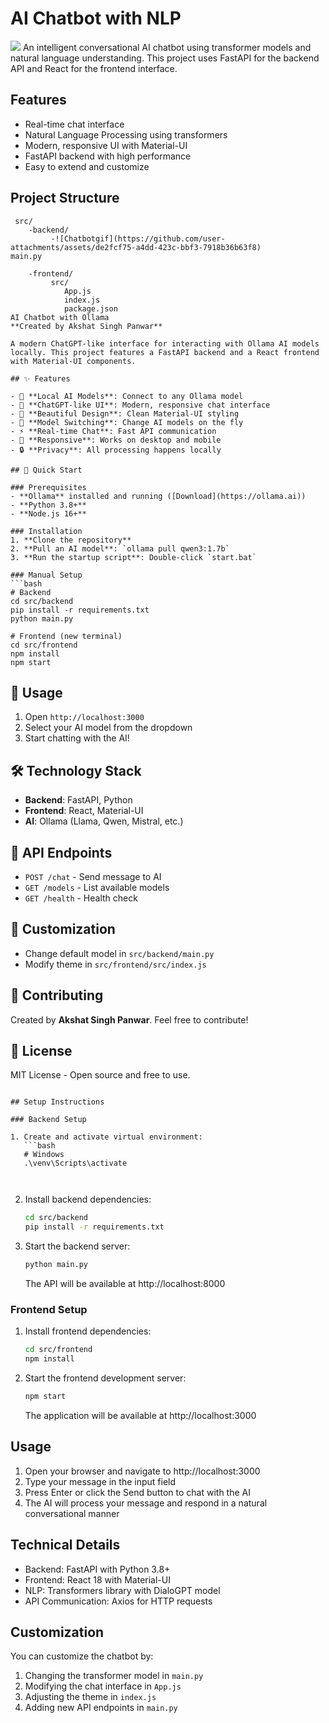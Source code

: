 # AI Chatbot with NLP
<img src="[./assets/image.gif](https://github.com/ak22137/Ollama-Ai-ChatBot/blob/main/Chatbotgif.gif)"/>
An intelligent conversational AI chatbot using transformer models and natural language understanding. This project uses FastAPI for the backend API and React for the frontend interface.

## Features

- Real-time chat interface
- Natural Language Processing using transformers
- Modern, responsive UI with Material-UI
- FastAPI backend with high performance
- Easy to extend and customize

## Project Structure

```
 src/
    -backend/
         -![Chatbotgif](https://github.com/user-attachments/assets/de2fcf75-a4dd-423c-bbf3-7918b36b63f8)
main.py
         
    -frontend/
         src/
            App.js
            index.js
            package.json
AI Chatbot with Ollama
**Created by Akshat Singh Panwar**

A modern ChatGPT-like interface for interacting with Ollama AI models locally. This project features a FastAPI backend and a React frontend with Material-UI components.

## ✨ Features

- 🤖 **Local AI Models**: Connect to any Ollama model
- 💬 **ChatGPT-like UI**: Modern, responsive chat interface
- 🎨 **Beautiful Design**: Clean Material-UI styling
- 🔄 **Model Switching**: Change AI models on the fly
- ⚡ **Real-time Chat**: Fast API communication
- 📱 **Responsive**: Works on desktop and mobile
- 🔒 **Privacy**: All processing happens locally

## 🚀 Quick Start

### Prerequisites
- **Ollama** installed and running ([Download](https://ollama.ai))
- **Python 3.8+**
- **Node.js 16+**

### Installation
1. **Clone the repository**
2. **Pull an AI model**: `ollama pull qwen3:1.7b`
3. **Run the startup script**: Double-click `start.bat`

### Manual Setup
```bash
# Backend
cd src/backend
pip install -r requirements.txt
python main.py

# Frontend (new terminal)
cd src/frontend
npm install
npm start
```

## 🎯 Usage
1. Open `http://localhost:3000`
2. Select your AI model from the dropdown
3. Start chatting with the AI!

## 🛠️ Technology Stack
- **Backend**: FastAPI, Python
- **Frontend**: React, Material-UI
- **AI**: Ollama (Llama, Qwen, Mistral, etc.)

## 📝 API Endpoints
- `POST /chat` - Send message to AI
- `GET /models` - List available models
- `GET /health` - Health check

## 🎨 Customization
- Change default model in `src/backend/main.py`
- Modify theme in `src/frontend/src/index.js`

## 🤝 Contributing
Created by **Akshat Singh Panwar**. Feel free to contribute!

## 📄 License
MIT License - Open source and free to use.
```

## Setup Instructions

### Backend Setup

1. Create and activate virtual environment:
   ```bash
   # Windows
   .\venv\Scripts\activate

 
   ```

2. Install backend dependencies:
   ```bash
   cd src/backend
   pip install -r requirements.txt
   ```

3. Start the backend server:
   ```bash
   python main.py
   ```
   The API will be available at http://localhost:8000

### Frontend Setup

1. Install frontend dependencies:
   ```bash
   cd src/frontend
   npm install
   ```

2. Start the frontend development server:
   ```bash
   npm start
   ```
   The application will be available at http://localhost:3000

## Usage

1. Open your browser and navigate to http://localhost:3000
2. Type your message in the input field
3. Press Enter or click the Send button to chat with the AI
4. The AI will process your message and respond in a natural conversational manner

## Technical Details

- Backend: FastAPI with Python 3.8+
- Frontend: React 18 with Material-UI
- NLP: Transformers library with DialoGPT model
- API Communication: Axios for HTTP requests

## Customization

You can customize the chatbot by:

1. Changing the transformer model in `main.py`
2. Modifying the chat interface in `App.js`
3. Adjusting the theme in `index.js`
4. Adding new API endpoints in `main.py`

